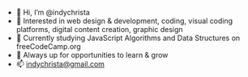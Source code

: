 - 👋 Hi, I’m @indychrista
- 👀 Interested in web design & development, coding, visual coding platforms, digital content creation, graphic design
- 🌱 Currently studying JavaScript Algorithms and Data Structures on freeCodeCamp.org
- 💞️ Always up for opportunities to learn & grow 
- 📫 indychrista@gmail.com 
